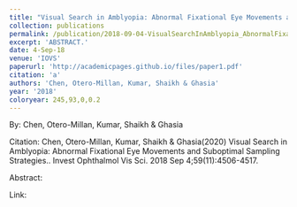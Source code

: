 ```yaml
---
title: "Visual Search in Amblyopia: Abnormal Fixational Eye Movements and Suboptimal Sampling Strategies."
collection: publications
permalink: /publication/2018-09-04-VisualSearchInAmblyopia_AbnormalFixationalEyeMovementsAndSubopt
excerpt: 'ABSTRACT.'
date: 4-Sep-18
venue: 'IOVS'
paperurl: 'http://academicpages.github.io/files/paper1.pdf'
citation: 'a'
authors: 'Chen, Otero-Millan, Kumar, Shaikh & Ghasia'
year: '2018'
coloryear: 245,93,0,0.2
---
```


By: Chen, Otero-Millan, Kumar, Shaikh & Ghasia

Citation: Chen, Otero-Millan, Kumar, Shaikh & Ghasia(2020) Visual Search in Amblyopia: Abnormal Fixational Eye Movements and Suboptimal Sampling Strategies.. Invest Ophthalmol Vis Sci. 2018 Sep 4;59\(11\):4506-4517. 

Abstract: 

Link: 
